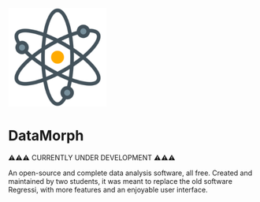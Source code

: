 <img src="resources/icon.png" width="200"></img>
# DataMorph

⚠⚠⚠ CURRENTLY UNDER DEVELOPMENT ⚠⚠⚠

An open-source and complete data analysis software, all free. Created and maintained by two students, it was meant to replace the old software Regressi, with more features and an enjoyable user interface.
